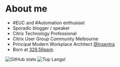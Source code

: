 # About me

* #EUC and #Automation enthusiast
* Sporadic blogger / speaker
* Citrix Technology Professional
* Citrix User Group Community Melbourne
* Principal Modern Workplace Architect [@Insentra](https://www.insentragroup.com/)
* Born at [329.56ppm](https://datahub.io/core/co2-ppm)

![GitHub stats](https://github-readme-stats.vercel.app/api?username=aaronparker&show_icons=true&theme=radical&count_private=true) ![Top Langs](https://github-readme-stats.vercel.app/api/top-langs/?username=aaronparker&layout=compact)l